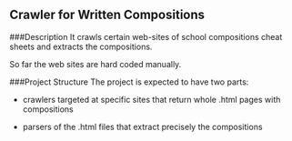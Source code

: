 ## Crawler for Written Compositions 

###Description 
It crawls certain web-sites of school compositions cheat sheets and extracts the compositions.  

So far the web sites are hard coded manually. 

###Project Structure
The project is expected to have two parts: 
* crawlers targeted at specific sites that return whole .html pages with compositions

* parsers of the .html files that extract precisely the compositions  
